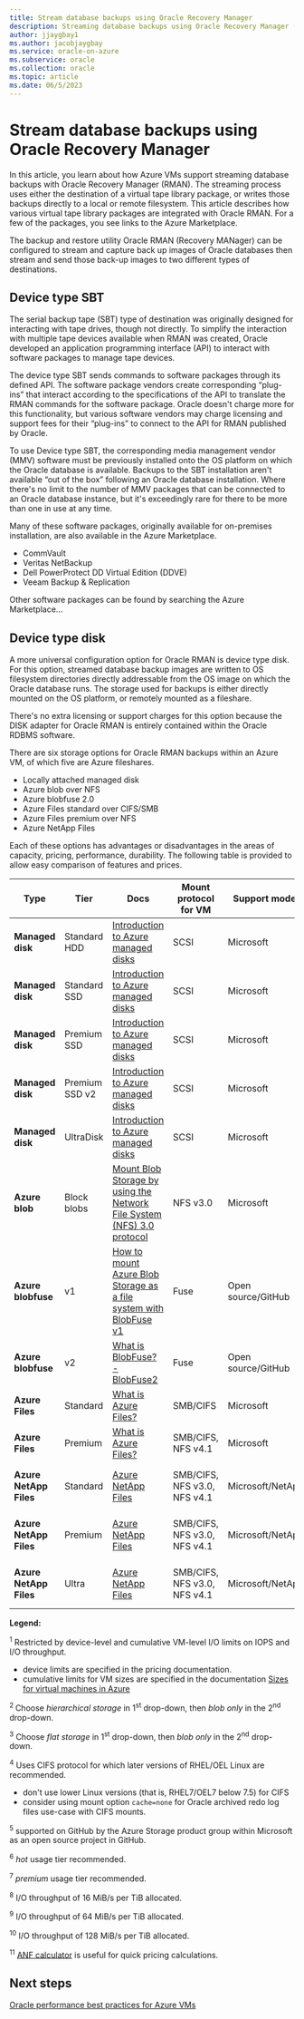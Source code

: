 ```yaml
---
title: Stream database backups using Oracle Recovery Manager
description: Streaming database backups using Oracle Recovery Manager (RMAN). 
author: jjaygbay1
ms.author: jacobjaygbay
ms.service: oracle-on-azure
ms.subservice: oracle
ms.collection: oracle
ms.topic: article
ms.date: 06/5/2023
---
```


# Stream database backups using Oracle Recovery Manager

In this article, you learn about how Azure VMs support streaming database backups with Oracle Recovery Manager (RMAN). The streaming process uses either the destination of a virtual tape library package, or writes those backups directly to a local or remote filesystem. This article describes how various virtual tape library packages are integrated with Oracle RMAN. For a few of the packages, you see links to the Azure Marketplace.  

The backup and restore utility Oracle RMAN (Recovery MANager) can be configured to stream and capture back up images of Oracle databases then stream and send those back-up images to two different types of destinations. 

## Device type SBT 

The serial backup tape (SBT) type of destination was originally designed for interacting with tape drives, though not directly.  To simplify the interaction with multiple tape devices available when RMAN was created, Oracle developed an application programming interface (API) to interact with software packages to manage tape devices.  

The device type SBT sends commands to software packages through its defined API. The software package vendors create corresponding “plug-ins” that interact according to the specifications of the API to translate the RMAN commands for the software package. Oracle doesn't charge more for this functionality, but various software vendors may charge licensing and support fees for their “plug-ins” to connect to the API for RMAN published by Oracle. 

To use Device type SBT, the corresponding media management vendor (MMV) software must be previously installed onto the OS platform on which the Oracle database is available.  Backups to the SBT installation aren't available “out of the box” following an Oracle database installation.  Where there's no limit to the number of MMV packages that can be connected to an Oracle database instance, but it's exceedingly rare for there to be more than one in use at any time. 

Many of these software packages, originally available for on-premises installation, are also available in the Azure Marketplace.
- CommVault
- Veritas NetBackup
- Dell PowerProtect DD Virtual Edition (DDVE)
- Veeam Backup & Replication 

Other software packages can be found by searching the Azure Marketplace… 

## Device type disk 

A more universal configuration option for Oracle RMAN is device type disk. For this option, streamed database backup images are written to OS filesystem directories directly addressable from the OS image on which the Oracle database runs.  The storage used for backups is either directly mounted on the OS platform, or remotely mounted as a fileshare. 

There's no extra licensing or support charges for this option because the DISK adapter for Oracle RMAN is entirely contained within the Oracle RDBMS software. 

There are six storage options for Oracle RMAN backups within an Azure VM, of which five are Azure fileshares.

- Locally attached managed disk
- Azure blob over NFS
- Azure blobfuse 2.0
- Azure Files standard over CIFS/SMB
- Azure Files premium over NFS
- Azure NetApp Files 

Each of these options has advantages or disadvantages in the areas of capacity, pricing, performance, durability.  The following table is provided to allow easy comparison of features and prices.


| **Type** | **Tier** | **Docs** | **Mount protocol for VM** | **Support model** | **Prices** | **Notes** |
|---|---|---|---|---|---|---|
| **Managed disk** | Standard HDD | [Introduction to Azure managed disks](/azure/virtual-machines/managed-disks-overview) | SCSI | Microsoft | [Managed disks pricing](https://azure.microsoft.com/pricing/details/managed-disks/) | 1 |
| **Managed disk** | Standard SSD | [Introduction to Azure managed disks](/azure/virtual-machines/managed-disks-overview) | SCSI | Microsoft | [Managed Disks pricing](https://azure.microsoft.com/pricing/details/managed-disks/) | 1 |
| **Managed disk** | Premium SSD | [Introduction to Azure managed disks](/azure/virtual-machines/managed-disks-overview) | SCSI | Microsoft | [Managed Disks pricing](https://azure.microsoft.com/pricing/details/managed-disks/) | 1 |
| **Managed disk** | Premium SSD v2 | [Introduction to Azure managed disks](/azure/virtual-machines/managed-disks-overview) | SCSI | Microsoft | [Managed Disks pricing](https://azure.microsoft.com/pricing/details/managed-disks/) | 1 |
| **Managed disk** | UltraDisk | [Introduction to Azure managed disks](/azure/virtual-machines/managed-disks-overview) | SCSI | Microsoft | [Managed Disks pricing](https://azure.microsoft.com/pricing/details/managed-disks/) | 1 |
| **Azure blob** | Block blobs | [Mount Blob Storage by using the Network File System (NFS) 3.0 protocol](/azure/storage/blobs/network-file-system-protocol-support-how-to?tabs=linux) | NFS v3.0 | Microsoft | [Azure Blob Storage pricing](https://azure.microsoft.com/pricing/details/storage/blobs/) | 2 |
| **Azure** **blobfuse** | v1 | [How to mount Azure Blob Storage as a file system with BlobFuse v1](/azure/storage/blobs/storage-how-to-mount-container-linux?tabs=RHEL) | Fuse | Open source/GitHub | n/a | 3, 5, 6 |
| **Azure** **blobfuse** | v2 | [What is BlobFuse? - BlobFuse2](/azure/storage/blobs/blobfuse2-what-is) | Fuse | Open source/GitHub | n/a | 3, 5, 6 |
| **Azure Files** | Standard | [What is Azure Files?](/azure/storage/files/storage-files-introduction) | SMB/CIFS | Microsoft | [Azure Files pricing](https://azure.microsoft.com/pricing/details/storage/files/) | 4, 6 |
| **Azure Files** | Premium | [What is Azure Files?](/azure/storage/files/storage-files-introduction) | SMB/CIFS, NFS v4.1 | Microsoft | [Azure Files pricing](https://azure.microsoft.com/pricing/details/storage/files/) | 4, 7 |
| **Azure NetApp Files** | Standard | [Azure NetApp Files ](https://docs.netapp.com/us-en/cloud-manager-azure-netapp-files/) | SMB/CIFS, NFS v3.0, NFS v4.1 | Microsoft/NetApp | [Azure NetApp Files pricing](https://azure.microsoft.com/pricing/details/netapp/) | 4, 8, 11 |
| **Azure NetApp Files** | Premium | [Azure NetApp Files ](https://docs.netapp.com/us-en/cloud-manager-azure-netapp-files/) | SMB/CIFS, NFS v3.0, NFS v4.1 | Microsoft/NetApp | [Azure NetApp Files pricing](https://azure.microsoft.com/pricing/details/netapp/) | 4, 9, 11 |
| **Azure NetApp Files** | Ultra | [Azure NetApp Files](https://docs.netapp.com/us-en/cloud-manager-azure-netapp-files/) | SMB/CIFS, NFS v3.0, NFS v4.1 | Microsoft/NetApp | [Azure NetApp Files pricing](https://azure.microsoft.com/pricing/details/netapp/)  | 4, 10, 11 |

**Legend:**

<sup>1</sup> Restricted by device-level and cumulative VM-level I/O limits on IOPS and I/O throughput.

- device limits are specified in the pricing documentation. 
- cumulative limits for VM sizes are specified in the documentation [Sizes for virtual machines in Azure](/azure/virtual-machines/sizes)

<sup>2 </sup>Choose _hierarchical storage_ in 1<sup>st</sup> drop-down, then _blob only_ in the 2<sup>nd</sup> drop-down.

<sup>3</sup> Choose _flat storage_ in 1<sup>st</sup> drop-down, then _blob only_ in the 2<sup>nd</sup> drop-down.

<sup>4</sup> Uses CIFS protocol for which later versions of RHEL/OEL Linux are recommended.

- don't use lower Linux versions (that is, RHEL7/OEL7 below 7.5) for CIFS
- consider using mount option ``cache=none`` for Oracle archived redo log files use-case with CIFS mounts.

<sup>5</sup> supported on GitHub by the Azure Storage product group within Microsoft as an open source project in GitHub.

<sup>6</sup> _hot_ usage tier recommended.

<sup>7</sup> _premium_ usage tier recommended.

<sup>8</sup> I/O throughput of 16 MiB/s per TiB allocated.

<sup>9</sup> I/O throughput of 64 MiB/s per TiB allocated.

<sup>10</sup> I/O throughput of 128 MiB/s per TiB allocated.

<sup>11</sup> [ANF calculator](https://anftechteam.github.io/calc/) is useful for quick pricing calculations.

## Next steps
[Oracle performance best practices for Azure VMs](oracle-performance-best-practice.md)
